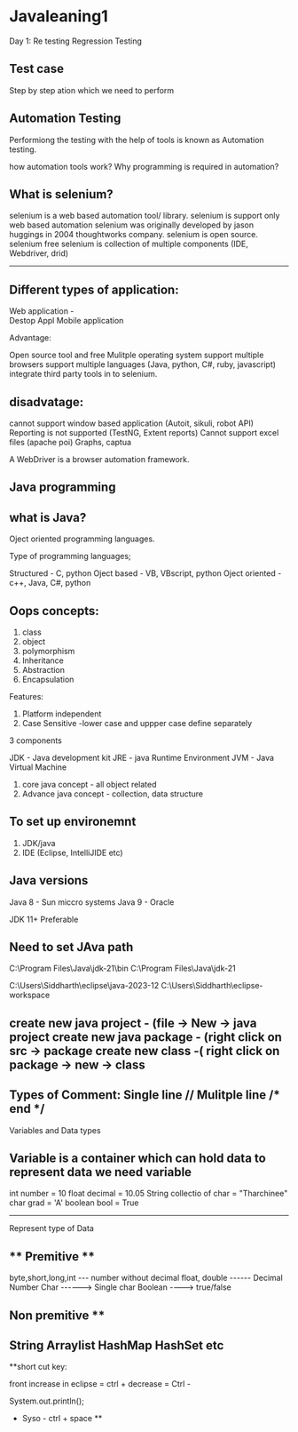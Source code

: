 # Javaleaning1
Day 1:
Re testing 
Regression Testing 


Test case 
-------------------
Step by step ation which we need to perform  


Automation Testing
----------------------------------------------

Performiong the testing with the help of tools is known as Automation testing.


how automation tools work?
Why programming is required in automation?


What is selenium?
---------------------------------
selenium is a web based automation tool/ library. 
selenium is support only web based automation
selenium was originally developed by jason huggings in 2004 thoughtworks company.
selenium is open source.
selenium free
selenium is collection of multiple components (IDE, Webdriver, drid)
 
 
-----------------------

Different types of application:
-------------
Web application -   
Destop Appl
Mobile application


Advantage:

Open source tool and free
Mulitple operating system
support multiple browsers 
support multiple languages (Java, python, C#, ruby, javascript)
integrate third party tools in to selenium.


disadvatage:
---------------

cannot support window based application (Autoit, sikuli, robot API)
Reporting is not supported (TestNG, Extent reports)
Cannot support excel files (apache poi)
Graphs, captua



A WebDriver is a browser automation framework.



Java programming
---------------------------------
what is Java?
----------------
Oject oriented programming languages.
 

Type of programming languages;

Structured - C, python 
Oject based - VB, VBscript, python
Oject oriented - c++, Java, C#, python


Oops concepts:
--------------
1. class
2. object
3. polymorphism
4. Inheritance
5. Abstraction 
6. Encapsulation


Features:

1. Platform independent 
2. Case Sensitive -lower case and uppper case define separately

3 components

JDK - Java development kit
JRE - java Runtime Environment
JVM - Java Virtual Machine

1. core java concept - all object related 
2. Advance java concept - collection, data structure

To set up environemnt 
-----------------

1. JDK/java
2. IDE (Eclipse, IntelliJIDE etc)

Java versions 
------------------
Java 8 - Sun miccro systems
Java 9 - Oracle

JDK 11+ Preferable

Need to set JAva path
-----------------
C:\Program Files\Java\jdk-21\bin
 C:\Program Files\Java\jdk-21
 
 
 C:\Users\Siddharth\eclipse\java-2023-12
C:\Users\Siddharth\eclipse-workspace


create new java project - (file -> New -> java project 
create new java package - (right click on src -> package
create new class -( right click on package -> new -> class
---------------------------
Types of Comment: 
Single line //
Mulitple line /* end */
---------------------------------------------

Variables and Data types 

Variable is a container which can hold data to represent data we need variable
-------------------------

int number = 10
float decimal = 10.05
String collectio of char = "Tharchinee"
char grad = 'A'
boolean bool = True 

------------------------------------
Represent type of Data

** Premitive **
-------------------------
byte,short,long,int --- number without decimal
float, double ------ Decimal Number 
Char ------> Single char
Boolean ----> true/false

Non premitive **
----------------
String
Arraylist
HashMap
HashSet
etc
--------------------------------------
**short cut key:

front increase in eclipse = ctrl +
decrease = Ctrl -

System.out.println();  
- Syso - ctrl + space 
**








